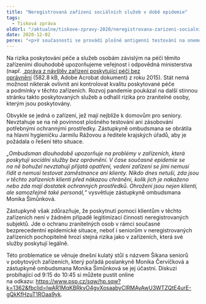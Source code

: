 ```yaml
---
title: "Neregistrovaná zařízení sociálních služeb v době epidemie"
tags:
  - Tisková zpráva
oldUrl: "/aktualne/tiskove-zpravy-2020/neregistrovana-zarizeni-socialnich-sluzeb-v-dobe-epidemie"
date: 2020-12-02
perex: "<p>V současnosti se provádí plošné antigenní testování na onemocnění COVID 19 v zařízeních sociálních služeb a míří do nich také potřebné ochranné zdravotní prostředky. Určitá část péče o seniory je však poskytována mimo systém, v neregistrovaných zařízeních sociálních služeb, která poskytují péči bez oprávnění a bez kontroly.</p>"
---
```


<!-- imported from the old website -->

<p>Na rizika poskytování péče a služeb osobám závislým na péči těmito zařízeními dlouhodobě upozorňujeme veřejnost i odpovědná ministerstva (např. <a title="Otevření do nového okna" href="https://www.ochrance.cz/fileadmin/user_upload/ochrana_osob/ZARIZENI/Socialni_sluzby/SZ-Neregistrovana_web.pdf" target="_blank"><img alt="" src="https://www.ochrance.cz/typo3/ext/od_linkdesc/icons/pdf.gif" class="od_linkdesc_icon" /> zpráva z návštěv zařízení poskytující péči bez oprávnění</a> (582.8 kB, Adobe Acrobat dokument) z roku 2015). Stát nemá možnost nikterak ovlivnit ani kontrolovat kvalitu poskytované péče a podmínky v těchto zařízeních. Rozvoj pandemie poukázal na další stinnou stránku takto poskytovaných služeb a odhalil rizika pro zranitelné osoby, kterým jsou poskytovány. </p> <p>Obvykle se jedná o zařízení, jež mají nejblíže k domovům pro seniory. Nevztahuje se na ně povinnost plošného testování ani zásobování potřebnými ochrannými prostředky. Zástupkyně ombudsmana se obrátila na hlavní hygieničku Jarmilu Rážovou a ředitele krajských úřadů, aby je požádala o řešení této situace. </p> <p><i>„Ombudsman dlouhodobě upozorňuje na problémy v zařízeních, která poskytují sociální služby bez oprávnění. V čase současné epidemie se na ně bohužel nevztahují přijatá opatření, vedení zařízení se jimi nemusí řídit a nemusí testovat zaměstnance ani klienty. Nikdo dnes netuší, zda jsou v těchto zařízeních klienti před nákazou chráněni, kolik jich je nakaženo nebo zda mají dostatek ochranných prostředků. Ohroženi jsou nejen klienti, ale samozřejmě také personál,“</i> vysvětluje zástupkyně ombudsmana Monika Šimůnková. </p> <p>Zástupkyně však zdůrazňuje, že poskytnutí pomoci klientům v těchto zařízeních není v žádném případě legitimizací činnosti neregistrovaných subjektů. Jde o ochranu zranitelných osob v rámci současné bezprecedentní epidemické situace, neboť i seniorům v neregistrovaných zařízeních pochopitelně hrozí stejná rizika jako v zařízeních, která své služby poskytují legálně. </p> <p>Této problematice se věnuje dnešní kulatý stůl s názvem Šikana seniorů v pobytových zařízeních, který pořádá poslankyně Monika Červíčková a zástupkyně ombudsmana Monika Šimůnková se jej účastní. Diskuzi probíhající od 9:15 do 10:45 si můžete pustit online na odkazu: <a href="https://www.psp.cz/sqw/hp.sqw?k=1362&amp;fbclid=IwAR1MqKBRkyO4gvXosaabyClRMAyAwU3WTZQtE4urE-gQkKfHzuT1ROaa9yk" target="_blank">https://www.psp.cz/sqw/hp.sqw?k=1362&amp;fbclid=IwAR1MqKBRkyO4gvXosaabyClRMAyAwU3WTZQtE4urE-gQkKfHzuT1ROaa9yk</a>.</p>
